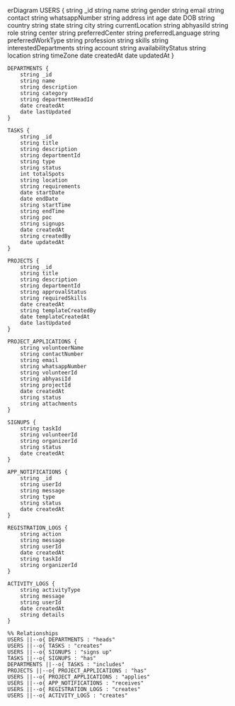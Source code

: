 erDiagram
    USERS {
        string _id
        string name
        string gender
        string email
        string contact
        string whatsappNumber
        string address
        int age
        date DOB
        string country
        string state
        string city
        string currentLocation
        string abhyasiId
        string role
        string center
        string preferredCenter
        string preferredLanguage
        string preferredWorkType
        string profession
        string skills
        string interestedDepartments
        string account
        string availabilityStatus
        string location
        string timeZone
        date createdAt
        date updatedAt
    }

    DEPARTMENTS {
        string _id
        string name
        string description
        string category
        string departmentHeadId
        date createdAt
        date lastUpdated
    }

    TASKS {
        string _id
        string title
        string description
        string departmentId
        string type
        string status
        int totalSpots
        string location
        string requirements
        date startDate
        date endDate
        string startTime
        string endTime
        string poc
        string signups
        date createdAt
        string createdBy
        date updatedAt
    }

    PROJECTS {
        string _id
        string title
        string description
        string departmentId
        string approvalStatus
        string requiredSkills
        date createdAt
        string templateCreatedBy
        date templateCreatedAt
        date lastUpdated
    }

    PROJECT_APPLICATIONS {
        string volunteerName
        string contactNumber
        string email
        string whatsappNumber
        string volunteerId
        string abhyasiId
        string projectId
        date createdAt
        string status
        string attachments
    }

    SIGNUPS {
        string taskId
        string volunteerId
        string organizerId
        string status
        date createdAt
    }

    APP_NOTIFICATIONS {
        string _id
        string userId
        string message
        string type
        string status
        date createdAt
    }

    REGISTRATION_LOGS {
        string action
        string message
        string userId
        date createdAt
        string taskId
        string organizerId
    }

    ACTIVITY_LOGS {
        string activityType
        string message
        string userId
        date createdAt
        string details
    }

    %% Relationships
    USERS ||--o{ DEPARTMENTS : "heads"
    USERS ||--o{ TASKS : "creates"
    USERS ||--o{ SIGNUPS : "signs up"
    TASKS ||--o{ SIGNUPS : "has"
    DEPARTMENTS ||--o{ TASKS : "includes"
    PROJECTS ||--o{ PROJECT_APPLICATIONS : "has"
    USERS ||--o{ PROJECT_APPLICATIONS : "applies"
    USERS ||--o{ APP_NOTIFICATIONS : "receives"
    USERS ||--o{ REGISTRATION_LOGS : "creates"
    USERS ||--o{ ACTIVITY_LOGS : "creates"
